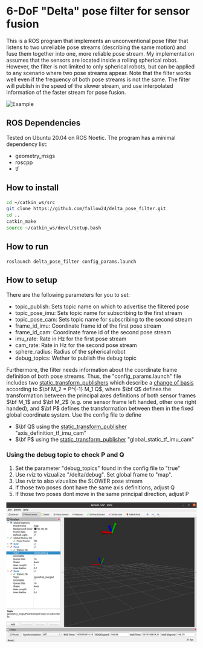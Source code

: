 # 6-DoF "Delta" pose filter for sensor fusion

This is a ROS program that implements an unconventional pose filter that listens to two unreliable pose streams (describing the same motion) and fuse them together into one, more reliable pose stream. 
My implementation assumes that the sensors are located inside a rolling spherical robot. 
However, the filter is not limited to only spherical robots, but can be applied to any scenario where two pose streams appear.
Note that the filter works well even if the frequency of both pose streams is not the same. 
The filter will publish in the speed of the slower stream, and use interpolated information of the faster stream for pose fusion. 

![Example](https://github.com/fallow24/delta_pose_filter/blob/master/img/delta_example1_pub.jpg?raw=true)

## ROS Dependencies
Tested on Ubuntu 20.04 on ROS Noetic.
The program has a minimal dependency list:
- geometry_msgs
- roscpp
- tf

## How to install 

```bash
cd ~/catkin_ws/src
git clone https://github.com/fallow24/delta_pose_filter.git
cd ..
catkin_make
source ~/catkin_ws/devel/setup.bash
```

## How to run 
```
roslaunch delta_pose_filter config_params.launch
```

## How to setup

There are the following parameters for you to set:
- topic_publish: Sets topic name on which to advertise the filtered pose
- topic_pose_imu: Sets topic name for subscribing to the first stream
- topic_pose_cam: Sets topic name for subscribing to the second stream
- frame_id_imu: Coordinate frame id of the first pose stream
- frame_id_cam: Coordinate frame id of the second pose stream
- imu_rate: Rate in Hz for the first pose stream
- cam_rate: Rate in Hz for the second pose stream
- sphere_radius: Radius of the spherical robot 
- debug_topics: Wether to publish the debug topic

Furthermore, the filter needs information about the coordinate frame definition of both pose streams.
Thus, the "config_params.launch" file includes two [static_transform_publishers](http://wiki.ros.org/tf#static_transform_publisher) which describe a [change of basis](https://en.wikipedia.org/wiki/Change_of_basis#Linear_maps) according to $\bf M_2 = P^{-1} M_1 Q$, where $\bf Q$ defines the transformation between the principal axes definitions of both sensor frames $\bf M_1$ and $\bf M_2$ (e.g. one sensor frame left handed, other one right handed), and $\bf P$ defines the transformation between them in the fixed global coordinate system.
Use the config file to define
- $\bf Q$ using the [static_transform_publisher](http://wiki.ros.org/tf#static_transform_publisher) "axis_definition_tf_imu_cam"
- $\bf P$ using the [static_transform_publisher](http://wiki.ros.org/tf#static_transform_publisher) "global_static_tf_imu_cam"

### Using the debug topic to check P and Q 
1. Set the parameter "debug_topics" found in the config file to "true"
2. Use rviz to vizualize "/delta/debug". Set global frame to "map". 
3. Use rviz to also vizualize the SLOWER pose stream
3. If those two poses dont have the same axis definitions, adjust Q
4. If those two poses dont move in the same principal direction, adjust P 

![Debug_example](https://github.com/fallow24/delta_pose_filter/blob/master/img/debug_topic.jpg?raw=true)
